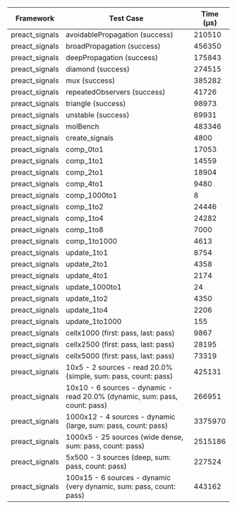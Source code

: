 | Framework | Test Case | Time (μs) |
| --- | --- | --- |
| preact_signals | avoidablePropagation (success) | 210510 |
| preact_signals | broadPropagation (success) | 456350 |
| preact_signals | deepPropagation (success) | 175843 |
| preact_signals | diamond (success) | 274515 |
| preact_signals | mux (success) | 385282 |
| preact_signals | repeatedObservers (success) | 41726 |
| preact_signals | triangle (success) | 98973 |
| preact_signals | unstable (success) | 69931 |
| preact_signals | molBench | 483346 |
| preact_signals | create_signals | 4800 |
| preact_signals | comp_0to1 | 17053 |
| preact_signals | comp_1to1 | 14559 |
| preact_signals | comp_2to1 | 18904 |
| preact_signals | comp_4to1 | 9480 |
| preact_signals | comp_1000to1 | 8 |
| preact_signals | comp_1to2 | 24446 |
| preact_signals | comp_1to4 | 24282 |
| preact_signals | comp_1to8 | 7000 |
| preact_signals | comp_1to1000 | 4613 |
| preact_signals | update_1to1 | 8754 |
| preact_signals | update_2to1 | 4358 |
| preact_signals | update_4to1 | 2174 |
| preact_signals | update_1000to1 | 24 |
| preact_signals | update_1to2 | 4350 |
| preact_signals | update_1to4 | 2206 |
| preact_signals | update_1to1000 | 155 |
| preact_signals | cellx1000 (first: pass, last: pass) | 9867 |
| preact_signals | cellx2500 (first: pass, last: pass) | 28195 |
| preact_signals | cellx5000 (first: pass, last: pass) | 73319 |
| preact_signals | 10x5 - 2 sources - read 20.0% (simple, sum: pass, count: pass) | 425131 |
| preact_signals | 10x10 - 6 sources - dynamic - read 20.0% (dynamic, sum: pass, count: pass) | 266951 |
| preact_signals | 1000x12 - 4 sources - dynamic (large, sum: pass, count: pass) | 3375970 |
| preact_signals | 1000x5 - 25 sources (wide dense, sum: pass, count: pass) | 2515186 |
| preact_signals | 5x500 - 3 sources (deep, sum: pass, count: pass) | 227524 |
| preact_signals | 100x15 - 6 sources - dynamic (very dynamic, sum: pass, count: pass) | 443162 |
